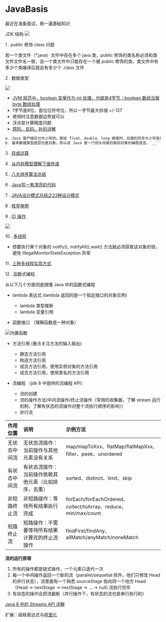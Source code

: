 # JavaBasis
最近在准备面试，刷一遍基础知识

JDK 结构
![](https://ws3.sinaimg.cn/large/006tKfTcgy1fqzhbmij4mj31dw0gewz4.jpg)

1 . public 修饰 class 问题

若一个类文件（*.java）文件中存在多个 java 类，public 修饰的类名称必须和类文件文件名一致，且一个类文件中只能存在一个被 public 修饰的类，类文件中有多少个类编译后就会有多少个 .class 文件

2 . 数据类型

![](https://ws2.sinaimg.cn/large/006tKfTcgy1fqzjaj8euvj31bc0hqta6.jpg)

* [JVM 规范中，boolean 变量作为 int 处理，也就是4字节；boolean 数组当做 byte 数组处理](https://www.jianshu.com/p/2f663dc820d0)
* 1字节是8位，首位位符号位，所以一字节最大存储 +/-127
* 使用时注意数据边界就可以
* 浮点型计算精度问题
* [原码、反码、补码详解](https://www.cnblogs.com/zhangziqiu/archive/2011/03/30/ComputerCode.html)

``` java
a. Java 是严格区分大小写的，那给 float、double、long 赋值时，后面的符号大小写有什么区别？
b. 基本数据类型底层也是对象，所以说 Java 是一门彻头彻尾的面向对象的编程语言。`__``__`
```

3 . [异或运算](http://www.cnblogs.com/JhSonD/p/6374397.html)

4 . [从内存模型理解下值传递](https://www.zhihu.com/question/31203609)

5 . [八大排序算法总结](https://itimetraveler.github.io/2017/07/18/%E5%85%AB%E5%A4%A7%E6%8E%92%E5%BA%8F%E7%AE%97%E6%B3%95%E6%80%BB%E7%BB%93%E4%B8%8Ejava%E5%AE%9E%E7%8E%B0/#%E6%A6%82%E8%BF%B0)

6 . [Java写一套漂亮的代码](https://www.zhihu.com/question/39972591)

7 . [JAVA设计模式总结之23种设计模式](https://www.cnblogs.com/pony1223/p/7608955.html)

8 . [枚举单例](https://www.cnblogs.com/cielosun/p/6596475.html)

9 . [IO 操作](https://blog.csdn.net/wei_zhi/article/details/52933233)

![](https://ws4.sinaimg.cn/large/006tKfTcgy1fr6ekuxv65j30ml0dwk49.jpg)

10 . [多线程](https://blog.csdn.net/evankaka/article/details/44153709)

* 想要执行某个对象的 notify(), notifyAll(),wait() 方法就必须获取该对象的锁，避免 IllegalMonitorStateException 异常

11 . [三种多线程实现方式](https://my.oschina.net/Tsher2015/blog/487277)

12 . 函数式编程

从以下几个方面彻底搞懂 Java 中的函数式编程

* lambda 表达式 (lambda 返回的是一个指定接口的对象实例)  
  * lambda 类型推断  
  * lambda 变量引用
  
* 函数接口 （理解函数是一种对象）

![内置函数](https://ws2.sinaimg.cn/large/006tNbRwly1fue8da3fvnj31kw0yu1kx.jpg)

* 方法引用  (重点关注方法的输入输出)  
  * 静态方法引用
  * 构造方法引用
  * 成员方法引用，使用实例对象的方法引用
  * 成员方法引用，使用类名的方法引用
  
* 流编程 （jdk 8 中提供的流编程 API）  
  * 流的创建
  * 流的操作方法(中间流操作/终止流操作（常用的收集器，了解 stream 运行机制，了解有状态的流操作对整个流执行顺序的影响）)
  * 并行流

|作用位置| 说明                                   | 示例方法 |
|:------| :-------------------------------------- | :------------------------------------------------------------ |
|无状态中间流| 无状态流操作：当前操作与其他元素没有关系     | map/mapToXxx、flatMap/flatMapXxx、filter、peek、unordered |
|有状态中间流| 有状态流操作：当前操作依赖其他元素（比如排序，去重） | sorted、distinct、limit、skip                             |
|非短路终止流| 非短路操作：等待所有结果执行完成 | forEach/forEachOrdered、collect/toArray、reduce、min/max/count |
|短路终止流| 短路操作：不需要等待所有结果计算完的终止流操作 | findFirst/findAny、allMatch/anyMatch/noneMatch |

**流的运行原理**
1. 所有的操作都是链式操作，一个元素只迭代一次
2. 每一个中间操作返回一个新的流（parallel/sequetial 除外，他们只修改 Head 的并行状态），流里面有一个熟悉 sourceStage 指向同一个地方 Head （Head -> nextStage -> nextStage -> ... -> null) 流执行完毕
3. 有状态的操作会把流截断（并行操作下，有状态的流也是串行执行的）

[Java 8 中的 Streams API 详解](https://www.ibm.com/developerworks/cn/java/j-lo-java8streamapi/index.html)

扩展：级联表达式与[柯里化](https://zh.wikipedia.org/wiki/柯里化)